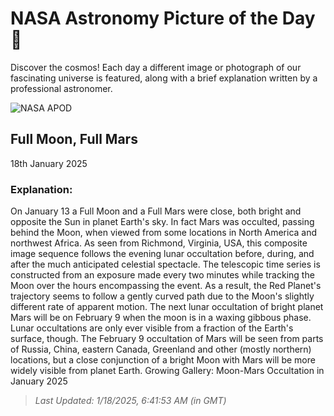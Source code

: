 
  # NASA Astronomy Picture of the Day 🌌

  Discover the cosmos! Each day a different image or photograph of our fascinating universe is featured, along with a brief explanation written by a professional astronomer.

![NASA APOD](https://apod.nasa.gov/apod/image/2501/MarsLOc_Jan13.jpg)

## Full Moon, Full Mars

18th January 2025

### Explanation: 

On January 13 a Full Moon and a Full Mars were close, both bright and opposite the Sun in planet Earth's sky. In fact Mars was occulted, passing behind the Moon, when viewed from some locations in North America and northwest Africa.  As seen from Richmond, Virginia, USA, this composite image sequence follows the evening lunar occultation before, during, and after the much anticipated celestial spectacle. The telescopic time series is constructed from an exposure made every two minutes while tracking the Moon over the hours encompassing the event. As a result, the Red Planet's trajectory seems to follow a gently curved path due to the Moon's slightly different rate of apparent motion. The next lunar occultation of bright planet Mars will be on February 9 when the moon is in a waxing gibbous phase. Lunar occultations are only ever visible from a fraction of the Earth's surface, though. The February 9 occultation of Mars will be seen from parts of Russia, China, eastern Canada, Greenland and other (mostly northern) locations, but a close conjunction of a bright Moon with Mars will be more widely visible from planet Earth.   Growing Gallery: Moon-Mars Occultation in January 2025

> _Last Updated: 1/18/2025, 6:41:53 AM (in GMT)_
